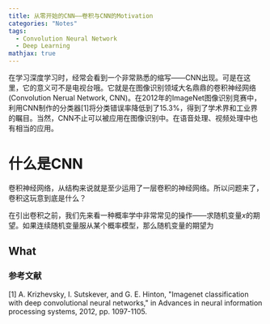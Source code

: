 ```yaml
---
title: 从零开始的CNN——卷积与CNN的Motivation
categories: "Notes"
tags:
  - Convolution Neural Network
  - Deep Learning
mathjax: true
---
```

在学习深度学习时，经常会看到一个非常熟悉的缩写——CNN出现。可是在这里，它的意义可不是电视台哦。它就是在图像识别领域大名鼎鼎的卷积神经网络(Convolution Nerual Network, CNN)。在2012年的ImageNet图像识别竞赛中，利用CNN制作的分类器[1]将分类错误率降低到了15.3%，得到了学术界和工业界的瞩目。当然，CNN不止可以被应用在图像识别中。在语音处理、视频处理中也有相当的应用。

<!--more-->

# 什么是CNN

卷积神经网络，从结构来说就是至少运用了一层卷积的神经网络。所以问题来了，卷积这玩意到底是什么？

在引出卷积之前，我们先来看一种概率学中非常常见的操作——求随机变量$x$的期望。如果连续随机变量服从某个概率模型，那么随机变量的期望为

## What

### 参考文献
[1]	A. Krizhevsky, I. Sutskever, and G. E. Hinton, "Imagenet classification with deep convolutional neural networks," in Advances in neural information processing systems, 2012, pp. 1097-1105.
